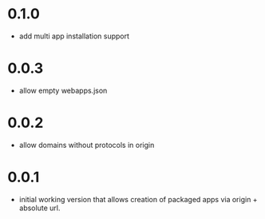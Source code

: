 # 0.1.0
  - add multi app installation support 
# 0.0.3
  - allow empty webapps.json
# 0.0.2
  - allow domains without protocols in origin
# 0.0.1
  - initial working version that allows creation of packaged apps via origin +
    absolute url.
